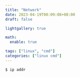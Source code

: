 ```yaml
---
title: "Network"
date: 2023-04-19T00:09:08+08:00
draft: false

lightgallery: true

math:
  enable: true

tags: ["linux", "cmd"]
categories: ["linux cmd"]
---
```


```
$ ip addr
```